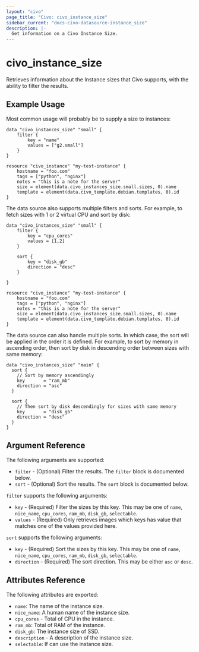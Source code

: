 ```yaml
---
layout: "civo"
page_title: "Civo: civo_instance_size"
sidebar_current: "docs-civo-datasource-instance_size"
description: |-
  Get information on a Civo Instance Size.
---
```


# civo\_instance\_size

Retrieves information about the Instance sizes that Civo supports,
with the ability to filter the results.

## Example Usage

Most common usage will probably be to supply a size to instances:

```hcl
data "civo_instances_size" "small" {
    filter {
        key = "name"
        values = ["g2.small"]
    }
}

resource "civo_instance" "my-test-instance" {
    hostname = "foo.com"
    tags = ["python", "nginx"]
    notes = "this is a note for the server"
    size = element(data.civo_instances_size.small.sizes, 0).name
    template = element(data.civo_template.debian.templates, 0).id
}
```

The data source also supports multiple filters and sorts. For example, to fetch sizes with 1 or 2 virtual CPU and sort by disk:

```hcl
data "civo_instances_size" "small" {
    filter {
        key = "cpu_cores"
        values = [1,2]
    }

    sort {
        key = "disk_gb"
        direction = "desc"
    }

}

resource "civo_instance" "my-test-instance" {
    hostname = "foo.com"
    tags = ["python", "nginx"]
    notes = "this is a note for the server"
    size = element(data.civo_instances_size.small.sizes, 0).name
    template = element(data.civo_template.debian.templates, 0).id
}
```

The data source can also handle multiple sorts. In which case, the sort will be applied in the order it is defined. For example, to sort by memory in ascending order, then sort by disk in descending order between sizes with same memory:

```hcl
data "civo_instances_size" "main" {
  sort {
    // Sort by memory ascendingly
    key       = "ram_mb"
    direction = "asc"
  }

  sort {
    // Then sort by disk descendingly for sizes with same memory
    key       = "disk_gb"
    direction = "desc"
  }
}
```

## Argument Reference

The following arguments are supported:

* `filter` - (Optional) Filter the results.
  The `filter` block is documented below.
* `sort` - (Optional) Sort the results.
  The `sort` block is documented below.

`filter` supports the following arguments:

* `key` - (Required) Filter the sizes by this key. This may be one of `name`,
  `nice_name`, `cpu_cores`, `ram_mb`, `disk_gb`, `selectable`.
* `values` - (Required) Only retrieves images which keys has value that matches
  one of the values provided here.

`sort` supports the following arguments:

* `key` - (Required) Sort the sizes by this key. This may be one of `name`, 
`nice_name`, `cpu_cores`, `ram_mb`, `disk_gb`, `selectable`.
* `direction` - (Required) The sort direction. This may be either `asc` or `desc`.


## Attributes Reference

The following attributes are exported:

* `name`: The name of the instance size.
* `nice_name`: A human name of the instance size.
* `cpu_cores` - Total of CPU in the instance.
* `ram_mb`: Total of RAM of the instance.
* `disk_gb`: The instance size of SSD.
* `description` - A description of the instance size.
* `selectable`: If can use the instance size.
